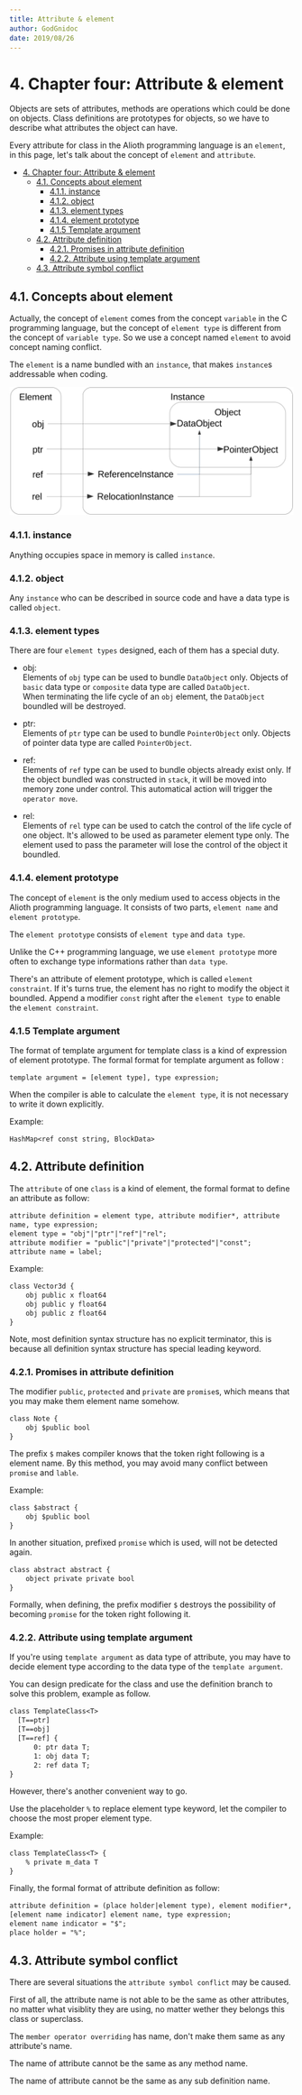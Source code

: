 ```yaml
---
title: Attribute & element
author: GodGnidoc
date: 2019/08/26
---
```


# 4. Chapter four: Attribute & element

Objects are sets of attributes, methods are operations  which could be done on objects. Class definitions are prototypes for objects, so we have to describe what attributes the object can have.

Every attribute for class in the Alioth programming language is an `element`, in this page, let's talk about the concept of `element` and `attribute`.

- [4. Chapter four: Attribute & element](#4-chapter-four-attribute--element)
  - [4.1. Concepts about element](#41-concepts-about-element)
    - [4.1.1. instance](#411-instance)
    - [4.1.2. object](#412-object)
    - [4.1.3. element types](#413-element-types)
    - [4.1.4. element prototype](#414-element-prototype)
    - [4.1.5 Template argument](#415-template-argument)
  - [4.2. Attribute definition](#42-attribute-definition)
    - [4.2.1. Promises in attribute definition](#421-promises-in-attribute-definition)
    - [4.2.2. Attribute using template argument](#422-attribute-using-template-argument)
  - [4.3. Attribute symbol conflict](#43-attribute-symbol-conflict)

## 4.1. Concepts about element

Actually, the concept of `element` comes from the concept `variable` in the C programming language, but the concept of `element type` is different from the concept of `variable type`. So we use a concept named `element` to avoid concept naming conflict.

The `element` is a name bundled with an `instance`, that makes `instance`s addressable when coding.

![](../../res/img/element.png)

### 4.1.1. instance

Anything occupies space in memory is called `instance`.

### 4.1.2. object

Any `instance` who can be described in source code and have a data type is called `object`.

### 4.1.3. element types

There are four `element types` designed, each of them has a special duty.

- obj:  
  Elements of `obj` type can be used to bundle `DataObject` only. Objects of `basic` data type or `composite` data type are called `DataObject`.  
  When terminating the life cycle of an `obj` element, the `DataObject` boundled will be destroyed.

- ptr:  
  Elements of `ptr` type can be used to bundle `PointerObject` only. Objects of pointer data type are called `PointerObject`.

- ref:  
  Elements of `ref` type can be used to bundle objects already exist only. If the object bundled was constructed in `stack`, it will be moved into memory zone under control. This automatical action will trigger the `operator move`.

- rel:  
  Elements of `rel` type can be used to catch the control of the life cycle of one object. It's allowed to be used as parameter element type only. The element used to pass the parameter will lose the control of the object it boundled.

### 4.1.4. element prototype

The concept of `element` is the only medium used to access objects in the Alioth programming language. It consists of two parts, `element name` and `element prototype`.

The `element prototype` consists of `element type` and `data type`.

Unlike the C++ programming language, we use `element prototype` more often to exchange type informations rather than `data type`.

There's an attribute of element prototype, which is called `element constraint`. If it's turns true, the element has no right to modify the object it boundled. Append a modifier `const` right after the `element type` to enable the `element constraint`.

### 4.1.5 Template argument

The format of template argument for template class is a kind of expression of element prototype. The formal format for template argument as follow :

~~~ebnf
template argument = [element type], type expression;
~~~

When the compiler is able to calculate the `element type`, it is not necessary to write it down explicitly.

Example:

~~~
HashMap<ref const string, BlockData>
~~~

## 4.2. Attribute definition

The `attribute` of one `class` is a kind of element, the formal format to define an attribute as follow:

~~~ebnf
attribute definition = element type, attribute modifier*, attribute name, type expression;
element type = "obj"|"ptr"|"ref"|"rel";
attribute modifier = "public"|"private"|"protected"|"const";
attribute name = label;
~~~

Example:

~~~
class Vector3d {
    obj public x float64
    obj public y float64
    obj public z float64
}
~~~

Note, most definition syntax structure has no explicit terminator, this is because all definition syntax structure has special leading keyword.

### 4.2.1. Promises in attribute definition

The modifier `public`, `protected` and `private` are `promise`s, which means that you may make them element name somehow.

~~~
class Note {
    obj $public bool
}
~~~

The prefix `$` makes compiler knows that the token right following is a element name. By this method, you may avoid many conflict between `promise` and `lable`.

Example:

~~~
class $abstract {
    obj $public bool
}
~~~

In another situation, prefixed `promise` which is used, will not be detected again.

~~~
class abstract abstract {
    object private private bool
}
~~~

Formally, when defining, the prefix modifier `$` destroys the possibility of becoming `promise` for the token right following it.

### 4.2.2. Attribute using template argument

If you're using `template argument` as data type of attribute, you may have to decide element type according to the data type of the `template argument`.

You can design predicate for the class and use the definition branch to solve this problem, example as follow.

~~~
class TemplateClass<T>
  [T==ptr]
  [T==obj]
  [T==ref] {
      0: ptr data T;
      1: obj data T;
      2: ref data T;
}
~~~

However, there's another convenient way to go.

Use the placeholder `%` to replace element type keyword, let the compiler to choose the most proper element type.

Example:

~~~
class TemplateClass<T> {
    % private m_data T
}
~~~

Finally, the formal format of attribute definition as follow:

~~~ebnf
attribute definition = (place holder|element type), element modifier*, [element name indicator] element name, type expression;
element name indicator = "$";
place holder = "%";
~~~

## 4.3. Attribute symbol conflict

There are several situations the `attribute symbol conflict` may be caused.

First of all, the attribute name is not able to be the same as other attributes, no matter what visiblity they are using, no matter wether they belongs this class or superclass.

The `member operator overriding` has name, don't make them same as any attribute's name.

The name of attribute cannot be the same as any method name.

The name of attribute cannot be the same as any sub definition name.